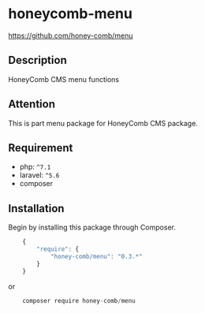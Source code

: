 # honeycomb-menu  
https://github.com/honey-comb/menu

## Description

HoneyComb CMS menu functions

## Attention

This is part menu package for HoneyComb CMS package.

## Requirement

 - php: `^7.1`
 - laravel: `^5.6`
 - composer
 
 ## Installation

Begin by installing this package through Composer.


```js
	{
	    "require": {
	        "honey-comb/menu": "0.3.*"
	    }
	}
```
or
```js
    composer require honey-comb/menu
```
